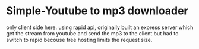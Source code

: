# Simple-Youtube to mp3 downloader

only client side here. 
using rapid api, originally built an express server which get the stream from youtube
and send the mp3 to the client but had to switch to rapid becouse free hosting limits the request size.
